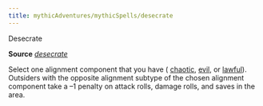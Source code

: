 ```yaml
---
title: mythicAdventures/mythicSpells/desecrate
---
```

Desecrate

**Source** [_desecrate_](spells/desecrate#_desecrate)

Select one alignment component that you have ( [chaotic](monsters/creatureTypes#_chaotic-subtype), [evil](monsters/creatureTypes#_evil-subtype), or [lawful](monsters/creatureTypes#_lawful-subtype)). Outsiders with the opposite alignment subtype of the chosen alignment component take a –1 penalty on attack rolls, damage rolls, and saves in the area.

